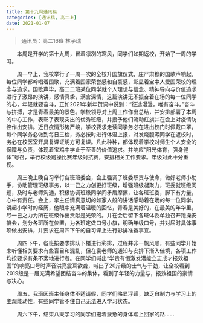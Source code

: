 ```yaml
---
title: 第十九周通讯稿
categories: [通讯稿, 高二上]
date: 2021-01-07
---
```


> 通讯员：高二16班 林子瑞

　　本周是开学的第十九周，冒着凛冽的寒风，同学们如期返校，开始了一周的学习。

　　周一早上，我校举行了一周一次的全校升国旗仪式，庄严肃穆的国歌声响起，每位同学都吟唱着国歌，充满着国家荣誉感和自豪感，彰显着宝中人爱国荣校的理念与追求。国歌声毕，高二二班某位同学就个人理想与信念、精神导向与价值追求进行了激昂的演讲，感情真挚，满含深情，这篇演讲无不振奋着在场的每一位同学的心，年轻就要奋斗，正如2021年新年贺词中说到：“征途漫漫，唯有奋斗。”奋斗与拼搏，才是青春最美的景色。学校领导对上周工作作出总结，并安排部署了本周的中心工作，表彰了表现突出的优秀班级，并授予他们流动红旗并在会上对疫情防控作出安排。近日疫情形势严峻，学校要求走读同学务必在进出校门时佩戴口罩，每个同学务必做到每日三检，务必按时进行体温上报，对发烧腹泻同学在返校时，务必在校医室开具复课证明方可复课。凡此种种，都体现着学校对师生个人安全的保障与负责，体现着宝鸡中学止于至善的价值追求。并响应“阳光体育，强身健体”号召，举行校级跑操比赛年级对抗赛，安排相关工作要求。年级对此十分重视。

　　周三晚上晚自习举行各班班委会，会上强调了班委职责与使命，做好老师小助手，协助管理班级事务，以一己之力创更好班级，增强班级凝聚力，班委就班级问题，及时与老师沟通，积极协调班级同学间矛盾摩擦，让各班班委，脚下有力量，心中有责任。会上，李主任情真意切的如家人般的讲话感动着在场的每一位同学，讲起小学时的经历，他眼中充满着温暖的回忆，青春是美好的，在最美的年华里，尽一己之力为所在班级作出贡献是光荣的。并在会后留下各班体委单独召开跑操安排会，划分各班所在位置，为各班定做口号小旗，明确年级口号，并对届时具体事项做出安排，并要求在周四下午的自习课上进行彩排准备事宜。

　　周四下午，各班按要求排队下楼进行彩排，过程并非一帆风顺，有些同学开始未听懂相关要求有些盲目和混乱，但在袁老师的通知与安排下渐入佳境，各项工作均按要求有条不紊地进行者。在同学们喊出“学贵有恒激发潜能立志成才报效祖国”的响亮口号时声音洪亮震耳欲聋，喊出了20斤级的士气与干劲，让全校看到2019级是一届充满希望团结奋斗的集体，看到了年轻的力量与，报效祖国的豪情与决心。

　　周五，我班因班主任身体不适请假，同学们略显浮躁，缺乏自制力与学习上的主观能动性，有些同学管不住自己无法进入学习状态。

　　周六下午，结束八天学习的同学们拖着疲惫的身体踏上回家的路……
